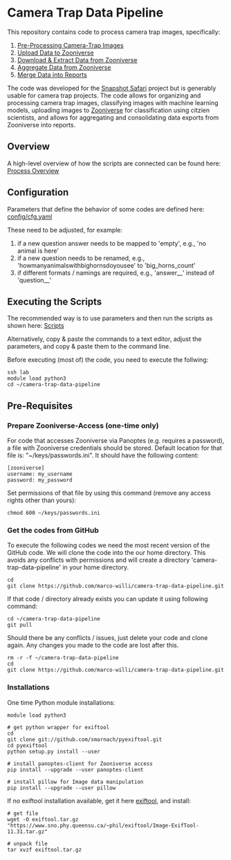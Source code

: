 # Camera Trap Data Pipeline
This repository contains code to process camera trap images, specifically:

1. [Pre-Processing Camera-Trap Images](docs/pre_processing.md)
2. [Upload Data to Zooniverse](docs/zooniverse_uploads.md)
3. [Download & Extract Data from Zooniverse](docs/zooniverse_exports.md)
4. [Aggregate Data from Zooniverse](docs/zooniverse_aggregations.md)
5. [Merge Data into Reports](docs/reporting.md)

The code was developed for the [Snapshot Safari](http://www.snapshotsafari.org) project but is generably usable for camera trap projects. The code allows for organizing and processing camera trap images, classifying images with machine learning models, uploading images to [Zooniverse](https://www.zooniverse.org) for classification using citzien scientists, and allows for aggregating and consolidating data exports from Zooniverse into reports.

## Overview

A high-level overview of how the scripts are connected can be found here:
[Process Overview](docs/data_processing_overview.pdf)

## Configuration

Parameters that define the behavior of some codes are defined here: [config/cfg.yaml](config/cfg.yaml)

These need to be adjusted, for example:
1. if a new question answer needs to be mapped to 'empty', e.g., 'no animal is here'
2. if a new question needs to be renamed, e.g., 'howmanyanimalswithbighornsdoyousee' to 'big_horns_count'
3. if different formats / namings are required, e.g., 'answer__' instead of 'question__'

## Executing the Scripts

The recommended way is to use parameters and then run the scripts as shown here: [Scripts](scripts.sh)

Alternatively, copy & paste the commands to a text editor, adjust the parameters, and copy & paste them to the command line.

Before executing (most of) the code, you need to execute the follwing:
```
ssh lab
module load python3
cd ~/camera-trap-data-pipeline
```

## Pre-Requisites

### Prepare Zooniverse-Access (one-time only)

For code that accesses Zooniverse via Panoptes (e.g. requires a password),
a file with Zooniverse credentials should be stored. Default location for that file is:  "~/keys/passwords.ini". It should have the following content:

```
[zooniverse]
username: my_username
password: my_password
```

Set permissions of that file by using this command (remove any access rights other than yours):
```
chmod 600 ~/keys/passwords.ini
```

### Get the codes from GitHub

To execute the following codes we need the most recent version of the GitHub code. We will clone the code into the our home directory. This avoids any conflicts with permissions and will create a directory 'camera-trap-data-pipeline' in your home directory.

```
cd
git clone https://github.com/marco-willi/camera-trap-data-pipeline.git
```

If that code / directory already exists you can update it using following command:

```
cd ~/camera-trap-data-pipeline
git pull
```

Should there be any conflicts / issues, just delete your code and clone again. Any changes you made to the code are lost after this.
```
rm -r -f ~/camera-trap-data-pipeline
cd
git clone https://github.com/marco-willi/camera-trap-data-pipeline.git
```


### Installations

One time Python module installations:

```
module load python3

# get python wrapper for exiftool
cd
git clone git://github.com/smarnach/pyexiftool.git
cd pyexiftool
python setup.py install --user

# install panoptes-client for Zooniverse access
pip install --upgrade --user panoptes-client

# install pillow for Image data manipulation
pip install --upgrade --user pillow
```

If no exiftool installation available, get it here [exiftool](https://www.sno.phy.queensu.ca/~phil/exiftool/install.html), and install:
```
# get file
wget -O exiftool.tar.gz "https://www.sno.phy.queensu.ca/~phil/exiftool/Image-ExifTool-11.31.tar.gz"

# unpack file
tar xvzf exiftool.tar.gz
```
